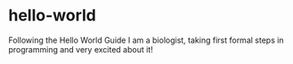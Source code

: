 # hello-world
Following the Hello World Guide
I am a biologist, taking first formal steps in programming and very excited about it!
